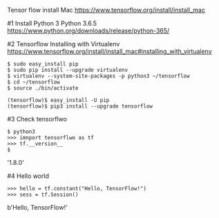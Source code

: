 Tensor flow install Mac
https://www.tensorflow.org/install/install_mac

#1 Install Python 3
Python 3.6.5 
https://www.python.org/downloads/release/python-365/

#2 Tensorflow Installing with Virtualenv 
https://www.tensorflow.org/install/install_mac#installing_with_virtualenv

```
$ sudo easy_install pip
$ sudo pip install --upgrade virtualenv 
$ virtualenv --system-site-packages -p python3 ~/tensorflow
$ cd ~/tensorflow
$ source ./bin/activate

(tensorflow)$ easy_install -U pip
(tensorflow)$ pip3 install --upgrade tensorflow

```

#3 Check tensorflwo 

```
$ python3 
>>> imnport tensorflwo as tf 
>>> tf.__version__
$
```
'1.8.0'

#4 Hello world 
```
>>> hello = tf.constant("Hello, TensorFlow!")
>>> sess = tf.Session()
```
b'Hello, TensorFlow!'
